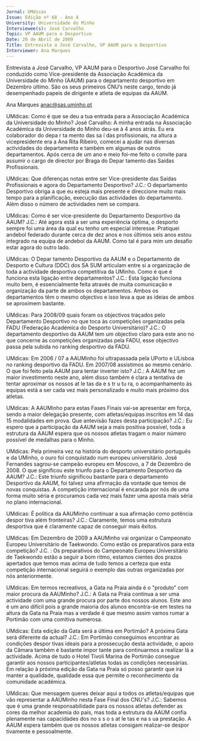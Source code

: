 ```yaml
---
Jornal: UMdicas
Issue: Edição nº 68 - Ano 4
University: Universidade do Minho
Interviewee(s): José Carvalho
Topic: VP AAUM para o Desportivo
Date: 20 de Abril de 2009
Title: Entrevista a José Carvalho, VP AAUM para o Desportivo
Interviewer: Ana Marques
---
```


Entrevista a José Carvalho, VP AAUM para o Desportivo
José Carvalho foi conduzido como Vice-presidente da Associação
Académica da Universidade do Minho (AAUM) para o
departamento desportivo em Dezembro último. São os seus primeiros
CNU’s neste cargo, tendo já desempenhado papeis de dirigente e atleta de
equipas da AAUM.

Ana Marques
anac@sas.uminho.pt

UMdicas: Como é que se deu a tua
entrada para a Associação
Académica da Universidade do
Minho?
José Carvalho: A minha entrada
na Associação Académica da
Universidade do Minho deu-se à 4
anos atrás.
Eu era colaborador do
depa r ta mento das sa í das
profissionais, na altura a vicepresidente 
era a Ana Rita Ribeiro,
comecei a ajudar nas diversas
actividades do departamento e
também em algumas de outros
departamentos.
Após cerca de um ano e meio foi-me 
feito o convite para assumir o
cargo de director por Braga do
Depar tamento das Saídas
Profissionais.

UMdicas: Que diferenças notas
entre ser Vice-presidente das
Saídas Profissionais e agora do
Departamento Desportivo?
J.C.: O departamento Desportivo
obriga a que eu esteja mais
presente e direccione muito mais
tempo para a planificação,
execução das actividades do
departamento. Além disso o
número de actividades nem se
compara.

UMdicas: Como é ser vice-presidente
 do Departamento
Desportivo da AAUM?
J.C.: Até agora está a ser uma
experiência óptima, o desporto
sempre foi uma área da qual eu
tenho um especial interesse.
Pratiquei andebol federado
durante cerca de dez anos e nos
últimos seis anos estou
integrado na equipa de andebol
da AAUM. Como tal é para mim um
desafio estar agora do outro lado.

UMdicas: O Depar tamento
Desportivo da AAUM e o
Departamento de Desporto e
Cultura (DDC) dos SA SUM
articulam entre si a organização
de toda a actividade desportiva
competitiva da UMinho. Como é
que é funciona esta ligação entre
departamentos?
J.C.: Esta ligação funciona muito
bem, é essencialmente feita
através de muita comunicação e
organização da parte de ambos
os departamentos.
Ambos os departamentos têm o
mesmo objectivo e isso leva a que
as ideias de ambos se aproximem
bastante.

UMdicas: Para 2008/09 quais
foram os objectivos traçados pelo
Departamento Desportivo no que
toca às competições organizadas
pela FADU (Federação Académica
do Desporto Universitário)?
J.C.: O departamento desportivo
da AAUM tem um objectivo claro
para este ano no que concerne às
competições organizadas pela
FADU, esse objectivo passa pela
subida no ranking desportivo da
FADU.

UMdicas: Em 2006 / 07 a
AAUMinho foi ultrapassada pela
UPorto e ULisboa no ranking
desportivo da FADU. Em 2007/08
assistimos ao mesmo cenário. O
que foi feito pela AAUM para tentar
inverter isto?
J.C.: A AAUM fez um maior
investimento neste ano, além
disso também é clara a tentativa
de tentar aproximar os nossos
at le tas da e s tr u tu ra, o
acompanhamento às equipas
está a ser cada vez mais
personalizado e muito mais
próximo dos atletas.

UMdicas: A AAUMinho para estas
Fases Finais vai-se apresentar
em força, sendo a maior
delegação presente, com
atletas/equipas inscritos em 14
das 15 modalidades em prova.
Que antevisão fazes desta
participação?
J.C.: Eu espero que a participação
da AAUM seja a mais positiva
possível, toda a estrutura da
AAUM espera que os nossos
atletas tragam o maior número
possível de medalhas para o
Minho.

UMdicas: Pela primeira vez na
história do desporto universitário
português e da UMinho, o ouro foi
conquistado num europeu
universitário. José Fernandes
sagrou-se campeão europeu em
Moscovo, a 7 de Dezembro de
2008. O que significou este
triunfo para o Departamento
Desportivo da AAUM?
J.C.: Este triunfo significou
bastante para o departamento
Desportivo da AAUM, foi talvez
uma afirmação da vontade que
temos de novas conquistas. A
competição internacional é
encarada por nós de uma forma
muito séria e procuramos cada
vez mais fazer uma aposta mais
séria no plano internacional.

UMdicas: É política da AAUMinho
continuar a sua afirmação como
potência despor tiva além
fronteiras?
J.C.: Claramente, temos uma
estrutura desportiva que é
claramente capaz de conseguir
mais êxitos.

UMdicas: Em Dezembro de 2009
a AAUMinho vai organizar o
Campeonato Europeu
Universitário de Taekwondo.
Como estão os preparativos para
esta competição?
J.C. : Os preparativos do
Campeonato Europeu
Universitário de Taekwondo estão
a seguir a bom ritmo, estamos
cientes dos prazos apertados que
temos mas acima de tudo temos
a certeza que esta competição
internacional seguirá o exemplo
das outras organizadas por nós
anteriormente.

UMdicas: Em termos recreativos,
a Gata na Praia ainda é o "produto"
com maior procura da AAUMinho?
J.C.: A Gata na Praia continua a ser
uma actividade com uma grande
procura por parte dos nossos
alunos. Este ano é um ano difícil
pois a grande maioria dos alunos
encontra-se em testes na altura
da Gata na Praia mas a verdade é
que mesmo assim vamos rumar
a Portimão com uma comitiva
numerosa.

UMdicas: Esta edição da Gata
será a última em Portimão? A
próxima Gata será diferente da
actual?
J.C.: Em Portimão conseguimos
encontrar as condições
despor tivas ideais para a
prossecução desta actividade, o
apoio da Câmara também é
bastante impor tante para
continuarmos a realizar lá a
actividade.
Acima de tudo o Hotel Tivoli
Marina de Portimão consegue
garantir aos nossos
participantes/atletas todas as
condições necessárias. Em
relação à próxima edição da Gata
na Praia só posso garantir que irá
manter a qualidade, qualidade
essa que permite o
reconhecimento da comunidade
académica.

UMdicas: Que mensagem queres
deixar aqui a todos os atletas/equipas que vão
representar a AAUMinho nesta
Fase Final dos CNU's?
J.C.: Sabemos que é uma grande
responsabilidade para os nossos
atletas defender as cores da
melhor academia do país, mas
toda a estrutura da AAUM confia
plenamente nas capacidades dos
no s s o s at le tas e na s ua
prestação.
A AAUM espera também que os
nossos atletas consigam realizar-se
 despor tivamente e
pessoalmente.
